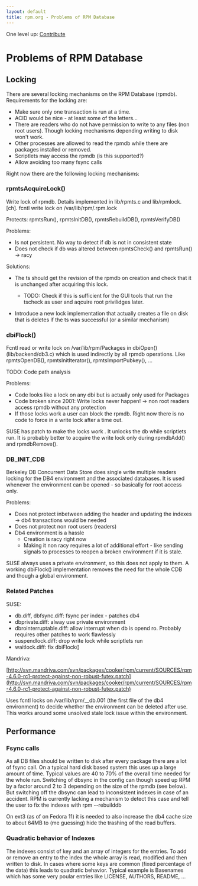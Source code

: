 ```yaml
---
layout: default
title: rpm.org - Problems of RPM Database
---
```

One level up: [Contribute](../contribute.html)

# Problems of RPM Database


## Locking

There are several locking mechanisms on the RPM Database (rpmdb). Requirements for the locking are:

* Make sure only one transaction is run at a time.
* ACID would be nice - at least some of the letters...
* There are readers who do not have permission to write to any files (non root users). Though locking mechanisms depending writing to disk won't work.
* Other processes are allowed to read the rpmdb while there are packages installed or removed.
* Scriptlets may access the rpmdb (is this supported?)
* Allow avoiding too many fsync calls 

Right now there are the following locking mechanisms:

### rpmtsAcquireLock()

Write lock of rpmdb. Details implemented in lib/rpmts.c and lib/rpmlock.[ch]. fcntl write lock on /var/lib/rpm/.rpm.lock

Protects: rpmtsRun(), rpmtsInitDB(), rpmtsRebuildDB(), rpmtsVerifyDB()

Problems:
* Is not persistent. No way to detect if db is not in consistent state
* Does not check if db was altered between rpmtsCheck() and rpmtsRun() -> racy 

Solutions:
* The ts should get the revision of the rpmdb on creation and check that it is unchanged after acquiring this lock. 
   * TODO: Check if this is sufficient for the GUI tools that run the tscheck as user and aqcuire root privilidges later.

* Introduce a new lock implementation that actually creates a file on disk that is deletes if the ts was successful (or a similar mechanism) 

### dbiFlock()

Fcntl read or write lock on /var/lib/rpm/Packages in dbiOpen() (lib/backend/db3.c) which is used indirectly by all rpmdb operations. Like rpmtsOpenDB(), rpmtsInitIterator(), rpmtsImportPubkey(), ...

TODO: Code path analysis

Problems:
* Code looks like a lock on any dbi but is actually only used for Packages
* Code broken since 2001: Write locks never happen! -> non root readers access rpmdb without any protection
* If those locks work a user can block the rpmdb. Right now there is no code to force in a write lock after a time out. 

SUSE has patch to make the locks work . It unlocks the db while scriptlets run. It is probably better to acquire the write lock only during rpmdbAdd() and rpmdbRemove().

### DB_INIT_CDB

Berkeley DB Concurrent Data Store does single write multiple readers locking for the DB4 environment and the associated databases. It is used whenever the environment can be opened - so basically for root access only.

Problems:
* Does not protect inbetween adding the header and updating the indexes -> db4 transactions would be needed
* Does not protect non root users (readers)
* Db4 environment is a hassle
    * Creation is racy right now
    * Making it non racy requires a lot of additional effort - like sending signals to processes to reopen a broken environment if it is stale. 

SUSE always uses a private environment, so this does not apply to them. A working dbiFlock() implementation removes the need for the whole CDB and though a global environment.

### Related Patches

SUSE:

* db.diff, dbfsync.diff: fsync per index - patches db4
* dbprivate.diff: alway use private environment
* dbrointerruptable.diff: allow interrupt when db is opend ro. Probably requires other patches to work flawlessly
* suspendlock.diff: drop write lock while scriptlets run
* waitlock.diff: fix dbiFlock() 

Mandriva:

[http://svn.mandriva.com/svn/packages/cooker/rpm/current/SOURCES/rpm-4.6.0-rc1-protect-against-non-robust-futex.patch](http://svn.mandriva.com/svn/packages/cooker/rpm/current/SOURCES/rpm-4.6.0-rc1-protect-against-non-robust-futex.patch)

Uses fcntl locks on /var/lib/rpm/__db.001 (the first file of the db4 environment) to decide whether the environment can be deleted after use. This works around some unsolved stale lock issue within the environment.

## Performance

### Fsync calls

As all DB files should be written to disk after every package there are a lot of fsync call. On a typical hard disk based system this uses up a large amount of time. Typical values are 40 to 70% of the overall time needed for the whole run. Switching of dbsync in the config can though speed up RPM by a factor around 2 to 3 depending on the size of the rpmdb (see below). But switching off the dbsync can lead to inconsistent indexes in case of an accident. RPM is currently lacking a mechanism to detect this case and tell the user to fix the indexes with rpm --rebuilddb

On ext3 (as of on Fedora 11) it is needed to also increase the db4 cache size to about 64MB to (me guessing) hide the trashing of the read buffers.

### Quadratic behavior of Indexes

The indexes consist of key and an array of integers for the entries. To add or remove an entry to the index the whole array is read, modified and then written to disk. In cases where some keys are common (fixed percentage of the data) this leads to quadratic behavior. Typical example is Basenames which has some very poular entries like LICENSE, AUTHORS, README, ...

